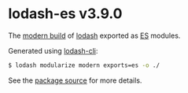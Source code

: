 # lodash-es v3.9.0

The [modern build](https://github.com/lodash/lodash/wiki/Build-Differences) of [lodash](https://lodash.com/) exported as [ES](https://people.mozilla.org/~jorendorff/es6-draft.html) modules.

Generated using [lodash-cli](https://www.npmjs.com/package/lodash-cli):
```bash
$ lodash modularize modern exports=es -o ./
```

See the [package source](https://github.com/lodash/lodash/tree/3.9.0-es) for more details.
